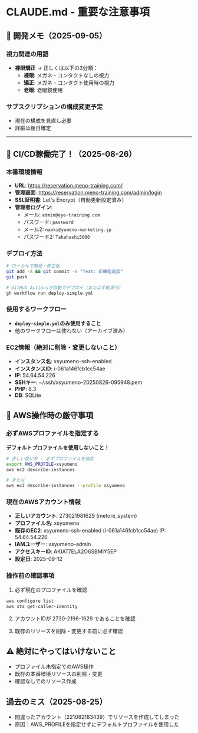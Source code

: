 # CLAUDE.md - 重要な注意事項

## 📝 開発メモ（2025-09-05）

### 視力関連の用語
- **裸眼矯正** → 正しくは以下の3分類：
  - **裸眼**: メガネ・コンタクトなしの視力
  - **矯正**: メガネ・コンタクト使用時の視力
  - **老眼**: 老眼鏡使用

### サブスクリプションの構成変更予定
- 現在の構成を見直し必要
- 詳細は後日確定

---

## 🎉 CI/CD稼働完了！（2025-08-26）

### 本番環境情報
- **URL**: https://reservation.meno-training.com/
- **管理画面**: https://reservation.meno-training.com/admin/login
- **SSL証明書**: Let's Encrypt（自動更新設定済み）
- **管理者ログイン**:
  - メール: `admin@eye-training.com`
  - パスワード: `password`
  - メール2: `naoki@yumeno-marketing.jp`
  - パスワード2: `Takahashi5000`

### デプロイ方法
```bash
# ローカルで開発・修正後
git add -A && git commit -m "feat: 新機能追加"
git push

# GitHub Actionsが自動でデプロイ（または手動実行）
gh workflow run deploy-simple.yml
```

### 使用するワークフロー
- **`deploy-simple.yml`のみ使用すること**
- 他のワークフローは使わない（アーカイブ済み）

### EC2情報（絶対に削除・変更しないこと）
- **インスタンス名**: xsyumeno-ssh-enabled
- **インスタンスID**: i-061a146fcb1cc54ae
- **IP**: 54.64.54.226
- **SSHキー**: ~/.ssh/xsyumeno-20250826-095948.pem
- **PHP**: 8.3
- **DB**: SQLite

## 🚨 AWS操作時の厳守事項

### 必ずAWSプロファイルを指定する
**デフォルトプロファイルを使用しないこと！**

```bash
# 正しい使い方 - 必ずプロファイルを指定
export AWS_PROFILE=xsyumeno
aws ec2 describe-instances

# または
aws ec2 describe-instances --profile xsyumeno
```

### 現在のAWSアカウント情報
- **正しいアカウント**: 273021981629 (metore_system)
- **プロファイル名**: xsyumeno
- **既存のEC2**: xsyumeno-ssh-enabled (i-061a146fcb1cc54ae) IP: 54.64.54.226
- **IAMユーザー**: xsyumeno-admin
- **アクセスキーID**: AKIAT7ELA2O6SBMIY5EP
- **設定日**: 2025-09-12

### 操作前の確認事項
1. 必ず現在のプロファイルを確認
```bash
aws configure list
aws sts get-caller-identity
```

2. アカウントIDが 2730-2198-1629 であることを確認

3. 既存のリソースを削除・変更する前に必ず確認

## ⚠️ 絶対にやってはいけないこと
- プロファイル未指定でのAWS操作
- 既存の本番環境リソースの削除・変更
- 確認なしでのリソース作成

## 過去のミス（2025-08-25）
- 間違ったアカウント（221082183439）でリソースを作成してしまった
- 原因：AWS_PROFILEを指定せずにデフォルトプロファイルを使用した